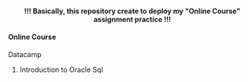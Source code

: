 <h4 align="center"> !!! Basically, this repository create to deploy my "Online Course" assignment practice !!! </h4>

<h4>Online Course</h4>

<p>Datacamp</p>
<ol>
  <li>Introduction to Oracle Sql</li>
</ol>